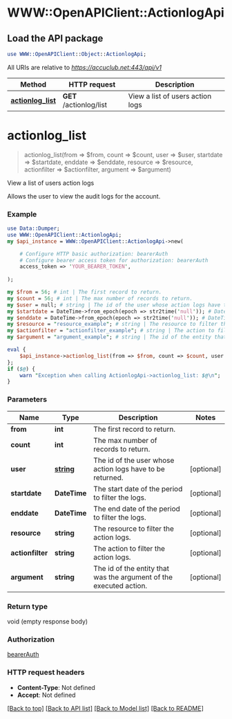# WWW::OpenAPIClient::ActionlogApi

## Load the API package
```perl
use WWW::OpenAPIClient::Object::ActionlogApi;
```

All URIs are relative to *https://accuclub.net:443/api/v1*

Method | HTTP request | Description
------------- | ------------- | -------------
[**actionlog_list**](ActionlogApi.md#actionlog_list) | **GET** /actionlog/list | View a list of users action logs


# **actionlog_list**
> actionlog_list(from => $from, count => $count, user => $user, startdate => $startdate, enddate => $enddate, resource => $resource, actionfilter => $actionfilter, argument => $argument)

View a list of users action logs

Allows the user to view the audit logs for the account.

### Example 
```perl
use Data::Dumper;
use WWW::OpenAPIClient::ActionlogApi;
my $api_instance = WWW::OpenAPIClient::ActionlogApi->new(

    # Configure HTTP basic authorization: bearerAuth
    # Configure bearer access token for authorization: bearerAuth
    access_token => 'YOUR_BEARER_TOKEN',
    
);

my $from = 56; # int | The first record to return.
my $count = 56; # int | The max number of records to return.
my $user = null; # string | The id of the user whose action logs have to be returned.
my $startdate = DateTime->from_epoch(epoch => str2time('null')); # DateTime | The start date of the period to filter the logs.
my $enddate = DateTime->from_epoch(epoch => str2time('null')); # DateTime | The end date of the period to filter the logs.
my $resource = "resource_example"; # string | The resource to filter the action logs.
my $actionfilter = "actionfilter_example"; # string | The action to filter the action logs.
my $argument = "argument_example"; # string | The id of the entity that was the argument of the executed action.

eval { 
    $api_instance->actionlog_list(from => $from, count => $count, user => $user, startdate => $startdate, enddate => $enddate, resource => $resource, actionfilter => $actionfilter, argument => $argument);
};
if ($@) {
    warn "Exception when calling ActionlogApi->actionlog_list: $@\n";
}
```

### Parameters

Name | Type | Description  | Notes
------------- | ------------- | ------------- | -------------
 **from** | **int**| The first record to return. | 
 **count** | **int**| The max number of records to return. | 
 **user** | [**string**](.md)| The id of the user whose action logs have to be returned. | [optional] 
 **startdate** | **DateTime**| The start date of the period to filter the logs. | [optional] 
 **enddate** | **DateTime**| The end date of the period to filter the logs. | [optional] 
 **resource** | **string**| The resource to filter the action logs. | [optional] 
 **actionfilter** | **string**| The action to filter the action logs. | [optional] 
 **argument** | **string**| The id of the entity that was the argument of the executed action. | [optional] 

### Return type

void (empty response body)

### Authorization

[bearerAuth](../README.md#bearerAuth)

### HTTP request headers

 - **Content-Type**: Not defined
 - **Accept**: Not defined

[[Back to top]](#) [[Back to API list]](../README.md#documentation-for-api-endpoints) [[Back to Model list]](../README.md#documentation-for-models) [[Back to README]](../README.md)


